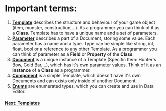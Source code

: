 # Important terms:

1.  [**Template**](/data_editor/getting_started/templates) describes the structure and behaviour of your game object (item, monster, construction,...). As a programmer you can think of it as a **Class**. Template has to have a unique name and a set of parameters.
2.  [**Parameter**](/data_editor/getting_started/parameters) describes a part of a Document, storing some value. Each parameter has a name and a type. Type can be simple like string, int, float, bool or a reference to any other Template. As a programmer you can think of parameter as a **Field** or **Property** of the **Class**.
3.  [**Document**](/data_editor/getting_started/documents) is a unique instance of a Template (Specific Item: Hunter's Bow, Gold Bar,...), which has it's own parameter values. Think of it as an **instance** of a **Class** as a programmer.
4.  [**Component**](/data_editor/getting_started/documents) is a simple Template, which doesn't have it's own Documents and can exists only inside of another Document. 
4.  [**Enums**](/data_editor/getting_started/enums) are enumerated types, which you can create and use in Data Editor.


#### [Next: Templates](/data_editor/getting_started/templates)
